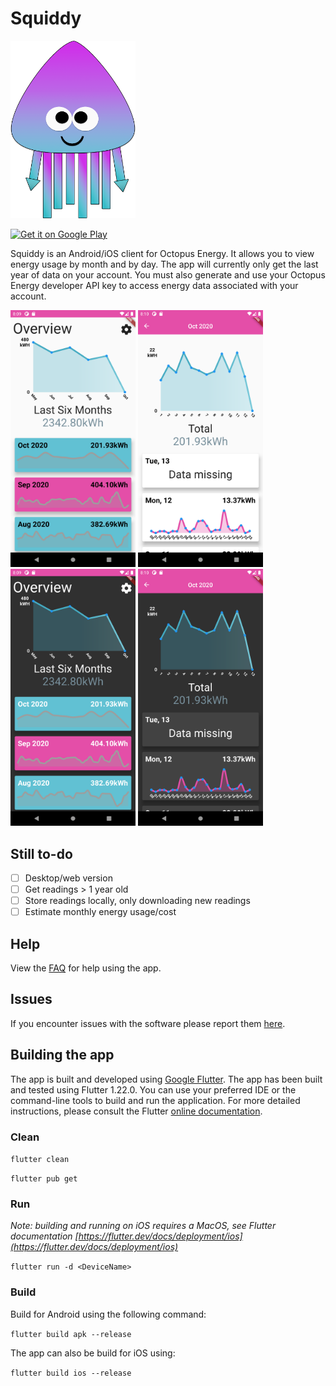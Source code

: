 # Squiddy

<img src="assets/SSquid3.png" alt="LoginPage" width="200">

<a href='https://play.google.com/store/apps/details?id=app.squiddy&pcampaignid=pcampaignidMKT-Other-global-all-co-prtnr-py-PartBadge-Mar2515-1'><img alt='Get it on Google Play' src='https://play.google.com/intl/en_us/badges/static/images/badges/en_badge_web_generic.png' width="200"></a>

Squiddy is an Android/iOS client for Octopus Energy. It allows you to view energy usage by month and by day. The app will currently only get the last year of data on your account. You must also generate and use your Octopus Energy developer API key to access energy data associated with your account.

<p float="left">
    <img src="readmeImages/mainLight.png" alt="MainLight" width="200">
    <img src="readmeImages/monthLight.png" alt="monthLight" width="200">
    <img src="readmeImages/mainDark.png" alt="MainDark" width="200">
    <img src="readmeImages/monthDark.png" alt="MainDark" width="200">
</p>

## Still to-do

- [ ] Desktop/web version
- [ ] Get readings > 1 year old 
- [ ] Store readings locally, only downloading new readings 
- [ ] Estimate monthly energy usage/cost

## Help

View the [FAQ]() for help using the app.

## Issues 

If you encounter issues with the software please report them [here]().

## Building the app

The app is built and developed using [Google Flutter](https://flutter.dev/). The app has been built and tested using Flutter 1.22.0. You can use your preferred IDE or the command-line tools to build and run the application. For more detailed instructions, please consult the Flutter [online documentation](https://flutter.dev/docs).

### Clean

`flutter clean`

`flutter pub get`

### Run

*Note: building and running on iOS requires a MacOS, see Flutter documentation [https://flutter.dev/docs/deployment/ios](https://flutter.dev/docs/deployment/ios)*

`flutter run -d <DeviceName>`

### Build

Build for Android using the following command: 

`flutter build apk --release`

The app can also be build for iOS using: 

`flutter build ios --release`
